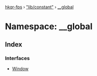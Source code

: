 [hkqr-fps](../README.md) › ["lib/constant"](_lib_constant_.md) › [__global](_lib_constant_.__global.md)

# Namespace: __global

## Index

### Interfaces

* [Window](../interfaces/_lib_constant_.__global.window.md)

